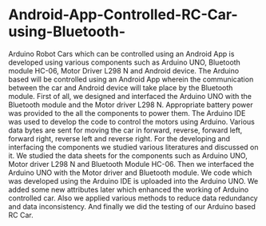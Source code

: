 # Android-App-Controlled-RC-Car-using-Bluetooth-
Arduino Robot Cars which can be controlled using an Android App is developed using various components such as Arduino UNO, Bluetooth module HC-06, Motor Driver L298 N and Android device. The Arduino based will be controlled using an Android App wherein the communication between the car and Android device will take place by the Bluetooth module. First of all, we designed and interfaced the Arduino UNO with the Bluetooth module and the Motor driver L298 N. Appropriate battery power was provided to the all the components to power them. The Arduino IDE was used to develop the code to control the motors using Arduino. Various data bytes are sent for moving the car in forward, reverse, forward left, forward right, reverse left and reverse right. For the developing and interfacing the components we studied various literatures and discussed on it. We studied the data sheets for the components such as Arduino UNO, Motor driver L298 N and Bluetooth Module HC-06. Then we interfaced the Arduino UNO with the Motor driver and Bluetooth module. We code which was developed using the Arduino IDE is uploaded into the Arduino UNO. We added some new attributes later which enhanced the working of Arduino controlled car. Also we applied various methods to reduce data redundancy and data inconsistency. And finally we did the testing of our Arduino based RC Car.
